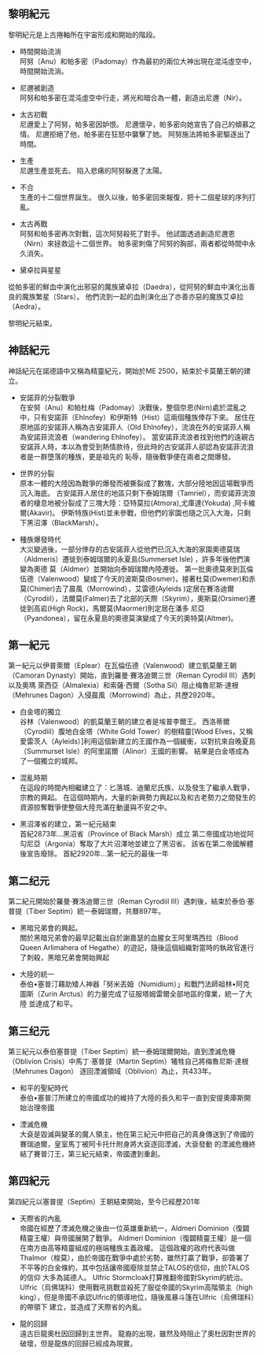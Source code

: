 ## 黎明紀元
黎明紀元是上古捲軸所在宇宙形成和開始的階段。  

- 時間開始流淌  
阿努（Anu）和帕多密（Padomay）作為最初的兩位大神出現在混沌虛空中，時間開始流淌。

- 尼邇被創造  
阿努和帕多密在混沌虛空中行走，將光和暗合為一體，創造出尼邇（Nir）。

- 太古初戰  
尼邇愛上了阿努，帕多密因妒恨。 尼邇懷孕，帕多密向她宣告了自己的傾慕之情。 尼邇拒絕了他，帕多密在狂怒中襲擊了她。 阿努施法將帕多密驅逐出了時間。


- 生產  
尼邇生產並死去。 陷入悲痛的阿努躲進了太陽。

- 不合  
生產的十二個世界誕生。 很久以後，帕多密回來報復，把十二個星球的序列打亂。

- 太古再戰  
阿努和帕多密再次對戰，這次阿努殺死了對手。 他試圖透過創造尼邇恩（Nirn）來拯救這十二個世界。 帕多密刺傷了阿努的胸部，兩者都從時間中永久消失。


- 黛卓拉與星星  

從帕多密的鮮血中演化出邪惡的魔族黛卓拉（Daedra），從阿努的鮮血中演化出善良的魔族繁星（Stars）。 他們流到一起的血則演化出了亦善亦惡的魔族艾卓拉（Aedra）。


黎明紀元結束。

## 神話紀元
神話紀元在諾德語中又稱為精靈紀元，開始於ME 2500，結束於卡莫蘭王朝的建立。  

- 安諾菲的分裂戰爭  
在安努（Anu）和帕杜梅（Padomay）決戰後，整個奈恩(Nirn)處於混亂之中，只有安諾菲（Ehlnofey）和伊斯特（Hist）這兩個種族倖存下來。 居住在原地區的安諾菲人稱為古安諾菲人（Old Ehlnofey），流浪在外的安諾菲人稱為安諾菲流浪者（wandering Ehlnofey）。 當安諾菲流浪者找到他們的遠親古安諾菲人時，本以為會受到熱情款待，但此時的古安諾菲人卻認為安諾菲流浪者是一群墮落的種族，更是祖先的 恥辱，隨後戰爭便在兩者之間爆發。

- 世界的分裂  
原本一體的大陸因為戰爭的爆發而被撕裂成了數塊，大部分陸地因這場戰爭而沉入海底。 古安諾菲人居住的地區只剩下泰姆瑞爾（Tamriel），而安諾菲流浪者的棲息地被分裂成了三塊大陸：亞特莫拉(Atmora),尤庫達(Yokuda) ,阿卡維爾(Akavir)。 伊斯特族(Hist)並未參戰，但他們的家園也隨之沉入大海，只剩下黑沼澤（BlackMarsh）。

- 種族爆發時代  
大災變過後，一部分倖存的古安諾菲人從他們已沉入大海的家園奧德莫瑞（Aldmeris）遷徙到泰姆瑞爾的永夏島(Summerset Isle) ，許多年後他們演變為奧德 莫（Aldmer）並開始向泰姆瑞爾內陸遷徙。 第一批奧德莫來到瓦倫伍德（Valenwood）變成了今天的波斯莫(Bosmer)，接著杜莫(Dwemer)和赤莫(Chimer)去了晨風（Morrowind），艾雷德(Ayleids )定居在賽洛迪爾（Cyrodiil），法爾莫(Falmer)去了北部的天際（Skyrim），奧斯莫(Orsimer)遷徙到高岩(High Rock)，馬爾莫(Maormer)則定居在潘多 尼亞（Pyandonea），留在永夏島的奧德莫演變成了今天的奧特莫(Altmer)。

## 第一紀元
第一紀元以伊普萊爾（Eplear）在瓦倫伍德（Valenwood）建立凱莫蘭王朝（Camoran Dynasty）開始，直到羅曼·賽洛迪爾三世（Reman Cyrodiil III）遇刺以及奧瑪 萊西亞（Almalexia）和索薩·西爾（Sotha Sil）阻止梅魯尼斯·達根（Mehrunes Dagon）入侵晨風（Morrowind）為止，共歷2920年。

- 白金塔的獨立  
谷林（Valenwood）的凱莫蘭王朝的建立者是埃普李爾王。 西洛蒂爾（Cyrodiil）腹地白金塔（White Gold Tower）的樹精靈[Wood Elves，又稱愛雷茨人（Ayleids）]利用這個新建立的王國作為一個緩衝，以對抗來自晚夏島（Summurset Isle）的阿里諾爾（Alinor）王國的影響。 結果是白金塔成為了一個獨立的城邦。

- 混亂時期  
在這段的時間內相繼建立了：匕落城、迪蘭尼氏族、以及發生了繼承人戰爭，宗教的興起。 在這個時期內，大量的新興勢力興起以及和古老勢力之間發生的資源掠奪戰爭使整個大陸充滿在動盪與不安之中。

- 黑沼澤省的建立，第一紀元結束  
首紀2873年…黑沼省（Province of Black Marsh）成立
第二帝國成功地從阿勾尼亞（Argonia）奪取了大片沼澤地並建立了黑沼省。 該省在第二帝國解體後宣告廢除。
首紀2920年…第一紀元的最後一年

## 第二纪元
第二紀元開始於羅曼·賽洛迪爾三世（Reman Cyrodiil III）遇刺後，結束於泰伯·塞普提（Tiber Septim）統一泰姆瑞爾，共曆897年。

- 黑暗兄弟會的興起。  
關於黑暗兄弟會的最早記載出自於謝嘉瑟的血腥女王阿里瑪西拉（Blood Queen Arlimahera of Hegathe）的遊記，隨後這個組織對當時的執政官進行了刺殺，黑暗兄弟會開始興起

- 大陸的統一  
泰伯•塞普汀藉助矮人神器「努米丟姆（Numidium）」和戰鬥法師祖林•阿克圖斯（Zurin Arctus）的力量完成了征服塔姆雷爾全部地區的偉業，統一了大陸 並達成了和平。

## 第三纪元
第三紀元以泰伯塞普提（Tiber Septim）統一泰姆瑞爾開始，直到湮滅危機（Oblivion Crisis）中馬丁·塞普提（Martin Septim）犧牲自己將梅魯尼斯·達根（Mehrunes Dagon） 逐回湮滅領域（Oblivion）為止，共433年。

- 和平的聖紀時代  
泰伯•塞普汀所建立的帝國成功的維持了大陸的長久和平一直到安提奧庫斯開始治理帝國


- 湮滅危機  
大袞是毀滅與變革的魔人領主，他在第三紀元中把自己的真身傳送到了帝國的賽瑞迪爾，皇室馬丁被阿卡托什附身將大袞逐回湮滅，大袞發動 的湮滅危機終結了賽普汀王，第三紀元結束，帝國遭到重創。

## 第四紀元
第四紀元以塞普提（Septim）王朝結束開始，至今已經歷201年

- 天際省的內亂  
帝國在經歷了湮滅危機之後由一位英雄重新統一，Aldmeri Dominion（復闢精靈王權）與帝國展開了戰爭。 Aldmeri Dominion（復闢精靈王權）是一個在南方由高等精靈組成的極端種族主義政權。 這個政權的政府代表叫做Thalmor（梭莫），由於帝國在戰爭中處於劣勢，雖然打贏了戰爭，卻簽署了不平等的白金條約，其中包括讓帝國廢除並禁止TALOS的信仰，由於TALOS的信仰 大多為諾德人。 Ulfric Stormcloak打算推翻帝國對Skyrim的統治。 Ulfric（烏佛瑞科）使用戰吼挑戰並殺死了服從帝國的Skyrim高階領主（high king），但是帝國不承認Ulfric的領導地位，隨後風暴斗篷在Ulfric（烏佛瑞科）的帶領下 建立，並造成了天際省的內亂。

- 龍的回歸  
遠古巨龍奧杜因回歸到主世界。 龍裔的出現，雖然及時阻止了奧杜因對世界的破壞，但是龍族的回歸已經成為現實。


